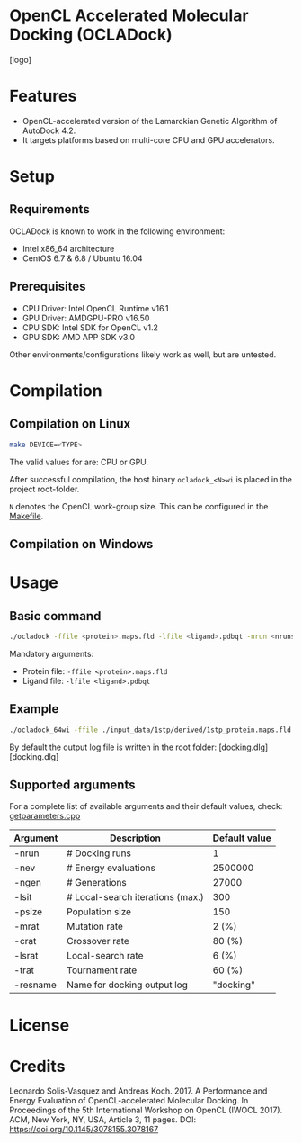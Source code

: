 OpenCL Accelerated Molecular Docking (OCLADock)
===============================================

[logo]

# Features

* OpenCL-accelerated version of the Lamarckian Genetic Algorithm of AutoDock 4.2.
* It targets platforms based on multi-core CPU and GPU accelerators.

# Setup
## Requirements
OCLADock is known to work in the following environment:

* Intel x86_64 architecture
* CentOS 6.7 & 6.8 / Ubuntu 16.04

## Prerequisites
* CPU Driver: Intel OpenCL Runtime v16.1
* GPU Driver: AMDGPU-PRO v16.50
* CPU SDK: Intel SDK for OpenCL v1.2
* GPU SDK: AMD APP SDK v3.0

Other environments/configurations likely work as well, but are untested.

# Compilation

## Compilation on Linux
```zsh
make DEVICE=<TYPE>
```
The valid values for <TYPE> are: CPU or GPU.

After successful compilation, the host binary `ocladock_<N>wi` is placed in the project root-folder.

`N` denotes the OpenCL work-group size. This can be configured in the [Makefile](Makefile).

## Compilation on Windows

# Usage

## Basic command
```zsh
./ocladock -ffile <protein>.maps.fld -lfile <ligand>.pdbqt -nrun <nruns>
```
Mandatory arguments:
* Protein file: `-ffile <protein>.maps.fld`
* Ligand file:  `-lfile <ligand>.pdbqt`

## Example
```zsh
./ocladock_64wi -ffile ./input_data/1stp/derived/1stp_protein.maps.fld -lfile ./input_data/1stp/derived/1stp_ligand.pdbqt -nrun 10
```
By default the output log file is written in the root folder: [docking.dlg][docking.dlg]

## Supported arguments
For a complete list of available arguments and their default values, check: [getparameters.cpp](host/src/getparameters.cpp)

| Argument | Description                  | Default value |
|----------|------------------------------|---------------|
| -nrun    | # Docking runs               | 1             |
| -nev     | # Energy evaluations         | 2500000       |
| -ngen    | # Generations                | 27000         |
| -lsit    | # Local-search iterations (max.) | 300       |
| -psize   | Population size              | 150           |
| -mrat    | Mutation rate                | 2 (%)         |
| -crat    | Crossover rate               | 80 (%)        |
| -lsrat   | Local-search rate            | 6 (%)         |
| -trat    | Tournament rate              | 60 (%)        |
| -resname | Name for docking output log  | "docking"     |

# License

# Credits

Leonardo Solis-Vasquez and Andreas Koch. 2017. A Performance and Energy Evaluation of OpenCL-accelerated Molecular Docking. In Proceedings of the 5th International Workshop on OpenCL (IWOCL 2017). ACM, New York, NY, USA, Article 3, 11 pages. DOI: https://doi.org/10.1145/3078155.3078167

